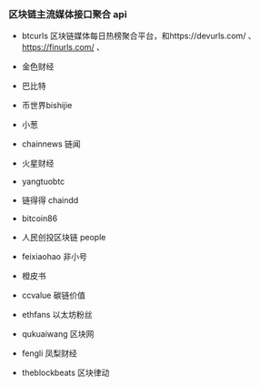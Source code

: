 ### 区块链主流媒体接口聚合 api


+ btcurls 区块链媒体每日热榜聚合平台，和https://devurls.com/ 、 https://finurls.com/ 、
 
+ 金色财经

+ 巴比特

+ 币世界bishijie

+ 小葱

+ chainnews 链闻

+ 火星财经

+ yangtuobtc

+ 链得得 chaindd

+ bitcoin86

+ 人民创投区块链 people

+ feixiaohao 非小号

+ 橙皮书

+ ccvalue 碳链价值

+ ethfans 以太坊粉丝

+ qukuaiwang 区块网

+ fengli 凤梨财经

+ theblockbeats 区块律动